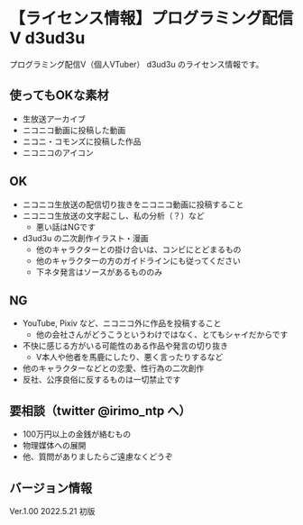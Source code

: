 # 【ライセンス情報】プログラミング配信V d3ud3u

プログラミング配信V（個人VTuber） d3ud3u のライセンス情報です。

## 使ってもOKな素材
- 生放送アーカイブ
- ニコニコ動画に投稿した動画
- ニコニ・コモンズに投稿した作品
- ニコニコのアイコン

## OK
- ニコニコ生放送の配信切り抜きをニコニコ動画に投稿すること
- ニコニコ生放送の文字起こし、私の分析（？）など
  - 悪い話はNGです
- d3ud3u の二次創作イラスト・漫画
  - 他のキャラクターとの掛け合いは、コンビにとどまるもの
  - 他のキャラクターの方のガイドラインにも従ってください
  - 下ネタ発言はソースがあるもののみ

## NG
- YouTube, Pixiv など、ニコニコ外に作品を投稿すること
  - 他の会社さんがどうこうというわけではなく、とてもシャイだからです
- 不快に感じる方がいる可能性のある作品や発言の切り抜き
  - V本人や他者を馬鹿にしたり、悪く言ったりするなど
- 他のキャラクターなどとの恋愛、性行為の二次創作
- 反社、公序良俗に反するものは一切禁止です

## 要相談（twitter @irimo_ntp へ）
- 100万円以上の金銭が絡むもの
- 物理媒体への展開
- 他、質問がありましたらご遠慮なくどうぞ

## バージョン情報
Ver.1.00 2022.5.21 初版
